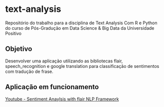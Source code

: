 # text-analysis
Repositório do trabalho para a disciplina de Text Analysis Com R e Python do curso de Pós-Gradução em Data Science & Big Data da Universidade Positivo

## Objetivo
Desenvolver uma aplicação utilizando as bibliotecas flair, speech_recognition e google translation para classificação de sentimentos com tradução de frase. 

## Aplicação em funcionamento

[Youtube - Sentiment Anaylsis with flair NLP Framework](https://youtu.be/bhLAyyhSP-0)

